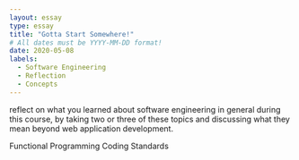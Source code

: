 ```yaml
---
layout: essay
type: essay
title: "Gotta Start Somewhere!"
# All dates must be YYYY-MM-DD format!
date: 2020-05-08
labels:
  - Software Engineering
  - Reflection
  - Concepts
---
```


reflect on what you learned about software engineering in general during this course, by taking two or three of these topics and discussing what they mean beyond web application development.

Functional Programming
Coding Standards

